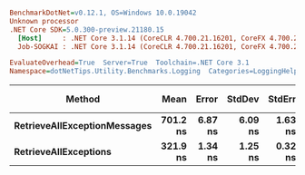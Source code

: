 ``` ini

BenchmarkDotNet=v0.12.1, OS=Windows 10.0.19042
Unknown processor
.NET Core SDK=5.0.300-preview.21180.15
  [Host]     : .NET Core 3.1.14 (CoreCLR 4.700.21.16201, CoreFX 4.700.21.16208), X64 RyuJIT
  Job-SOGKAI : .NET Core 3.1.14 (CoreCLR 4.700.21.16201, CoreFX 4.700.21.16208), X64 RyuJIT

EvaluateOverhead=True  Server=True  Toolchain=.NET Core 3.1  
Namespace=dotNetTips.Utility.Benchmarks.Logging  Categories=LoggingHelper  

```
|                       Method |     Mean |   Error |  StdDev |  StdErr |      Min |       Q1 |   Median |       Q3 |      Max |        Op/s | CI99.9% Margin | Iterations | Kurtosis | MValue | Skewness | Rank | LogicalGroup | Baseline |  Gen 0 | Gen 1 | Gen 2 | Allocated | Code Size |
|----------------------------- |---------:|--------:|--------:|--------:|---------:|---------:|---------:|---------:|---------:|------------:|---------------:|-----------:|---------:|-------:|---------:|-----:|------------- |--------- |-------:|------:|------:|----------:|----------:|
| **RetrieveAllExceptionMessages** | **701.2 ns** | **6.87 ns** | **6.09 ns** | **1.63 ns** | **689.3 ns** | **696.6 ns** | **700.3 ns** | **706.9 ns** | **708.7 ns** | **1,426,226.7** |       **6.870 ns** |      **14.00** |    **1.734** |  **2.000** |  **-0.2346** |    **2** |            ***** |       **No** | **0.0877** |     **-** |     **-** |     **824 B** |     **412 B** |
|        **RetrieveAllExceptions** | **321.9 ns** | **1.34 ns** | **1.25 ns** | **0.32 ns** | **318.5 ns** | **321.4 ns** | **321.9 ns** | **322.6 ns** | **323.6 ns** | **3,106,999.1** |       **1.340 ns** |      **15.00** |    **3.924** |  **2.000** |  **-0.8813** |    **1** |            ***** |       **No** | **0.0563** |     **-** |     **-** |     **528 B** |    **1830 B** |
